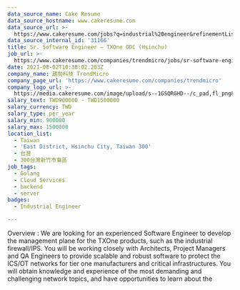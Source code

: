 ```yaml
---
data_source_name: Cake Resume
data_source_hostname: www.cakeresume.com
data_source_url: >-
  https://www.cakeresume.com/jobs?q=industrial%20engineer&refinementList%5Blang_name%5D%5B0%5D=English&refinementList%5Bsalary_type%5D=per_year
data_source_internal_id: '31166'
title: Sr. Software Engineer – TXOne ODC (Hsinchu)
job_url: >-
  https://www.cakeresume.com/companies/trendmicro/jobs/sr-software-engineer-txone-odc-hsinchu
date: 2021-08-02T10:38:02.203Z
company_name: 趨勢科技 TrendMicro
company_page_url: 'https://www.cakeresume.com/companies/trendmicro'
company_logo_url: >-
  https://media.cakeresume.com/image/upload/s--1GSQRGHD--/c_pad,fl_png8,h_200,w_200/v1536046772/i1wwlco86slotrkxcujd.png
salary_text: TWD900000 - TWD1500000
salary_currency: TWD
salary_type: per_year
salary_min: 900000
salary_max: 1500000
location_list:
  - Taiwan
  - 'East District, Hsinchu City, Taiwan 300'
  - 台灣
  - 300台灣新竹市東區
job_tags:
  - Golang
  - Cloud Services
  - backend
  - server
badges:
  - Industrial Engineer

---
```


Overview : We are looking for an experienced Software Engineer to develop the management plane for the TXOne products, such as the industrial firewall/IPS. You will be working closely with Architects, Project Managers and QA Engineers to provide scalable and robust software to protect the ICS/OT networks for tier one manufacturers and critical infrastructures. You will obtain knowledge and experience of the most demanding and challenging network topics, and have opportunities to learn about the 